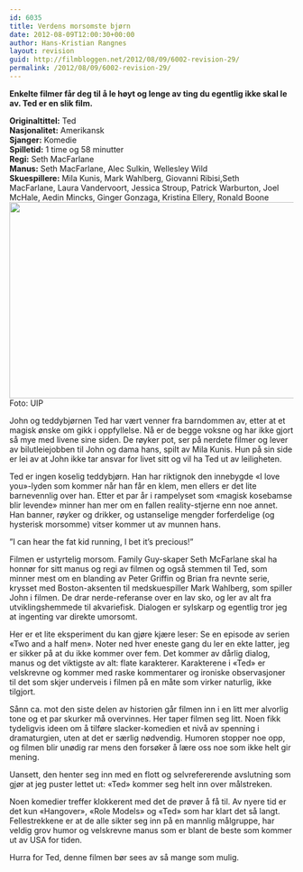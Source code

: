 ```yaml
---
id: 6035
title: Verdens morsomste bjørn
date: 2012-08-09T12:00:30+00:00
author: Hans-Kristian Rangnes
layout: revision
guid: http://filmbloggen.net/2012/08/09/6002-revision-29/
permalink: /2012/08/09/6002-revision-29/
---
```

**Enkelte filmer får deg til å le høyt og lenge av ting du egentlig ikke skal le av. Ted er en slik film.**<!--more-->

**Originaltittel:** Ted  
**Nasjonalitet:** Amerikansk  
**Sjanger:** Komedie  
**Spilletid:** 1 time og 58 minutter  
**Regi:** Seth MacFarlane  
**Manus:** Seth MacFarlane, Alec Sulkin, Wellesley Wild  
**Skuespillere:** Mila Kunis, Mark Wahlberg, Giovanni Ribisi,Seth MacFarlane, Laura Vandervoort, Jessica Stroup, Patrick Warburton, Joel McHale, Aedin Mincks, Ginger Gonzaga, Kristina Ellery, Ronald Boone<a href="http://filmbloggen.net/?attachment_id=6020" rel="attachment wp-att-6020"><img class="alignnone size-large wp-image-6020" src="http://filmbloggen.net/wp-content/uploads//2012/08/ted2-620x348.jpg" alt="" width="620" height="348" /></a>  
Foto: UIP

John og teddybjørnen Ted har vært venner fra barndommen av, etter at et magisk ønske om gikk i oppfyllelse. Nå er de begge voksne og har ikke gjort så mye med livene sine siden. De røyker pot, ser på nerdete filmer og lever av bilutleiejobben til John og dama hans, spilt av Mila Kunis. Hun på sin side er lei av at John ikke tar ansvar for livet sitt og vil ha Ted ut av leiligheten.

Ted er ingen koselig teddybjørn. Han har riktignok den innebygde «I love you»-lyden som kommer når han får en klem, men ellers er det lite barnevennlig over han. Etter et par år i rampelyset som «magisk kosebamse blir levende» minner han mer om en fallen reality-stjerne enn noe annet. Han banner, røyker og drikker, og ustanselige mengder forferdelige (og hysterisk morsomme) vitser kommer ut av munnen hans.

”I can hear the fat kid running, I bet it&#8217;s precious!”

Filmen er ustyrtelig morsom. Family Guy-skaper Seth McFarlane skal ha honnør for sitt manus og regi av filmen og også stemmen til Ted, som minner mest om en blanding av Peter Griffin og Brian fra nevnte serie, krysset med Boston-aksenten til medskuespiller Mark Wahlberg, som spiller John i filmen. De drar nerde-referanse over en lav sko, og ler av alt fra utviklingshemmede til akvariefisk. Dialogen er sylskarp og egentlig tror jeg at ingenting var direkte umorsomt.

Her er et lite eksperiment du kan gjøre kjære leser: Se en episode av serien «Two and a half men». Noter ned hver eneste gang du ler en ekte latter, jeg er sikker på at du ikke kommer over fem. Det kommer av dårlig dialog, manus og det viktigste av alt: flate karakterer. Karakterene i «Ted» er velskrevne og kommer med raske kommentarer og ironiske observasjoner til det som skjer underveis i filmen på en måte som virker naturlig, ikke tilgjort.

<div class="video-shortcode">
</div>

Sånn ca. mot den siste delen av historien går filmen inn i en litt mer alvorlig tone og et par skurker må overvinnes. Her taper filmen seg litt. Noen fikk tydeligvis ideen om å tilføre slacker-komedien et nivå av spenning i dramaturgien, uten at det er særlig nødvendig. Humoren stopper noe opp, og filmen blir unødig rar mens den forsøker å lære oss noe som ikke helt gir mening.

Uansett, den henter seg inn med en flott og selvrefererende avslutning som gjør at jeg puster lettet ut: «Ted» kommer seg helt inn over målstreken.

Noen komedier treffer klokkerent med det de prøver å få til. Av nyere tid er det kun «Hangover», «Role Models» og «Ted» som har klart det så langt. Fellestrekkene er at de alle sikter seg inn på en mannlig målgruppe, har veldig grov humor og velskrevne manus som er blant de beste som kommer ut av USA for tiden.

Hurra for Ted, denne filmen bør sees av så mange som mulig.

<div class="video-shortcode">
</div>
